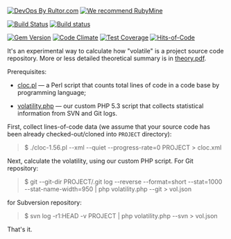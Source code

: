 [![DevOps By Rultor.com](http://www.rultor.com/b/yegor256/volatility)](http://www.rultor.com/p/yegor256/volatility)
[![We recommend RubyMine](https://www.elegantobjects.org/rubymine.svg)](https://www.jetbrains.com/ruby/)

[![Build Status](https://travis-ci.org/yegor256/volatility.svg)](https://travis-ci.org/yegor256/volatility)
[![Build status](https://ci.appveyor.com/api/projects/status/3i9r5lak77mmfbr0?svg=true)](https://ci.appveyor.com/project/yegor256/volatility-1rwvv)

[![Gem Version](https://badge.fury.io/rb/volatility.svg)](http://badge.fury.io/rb/volatility)
[![Code Climate](http://img.shields.io/codeclimate/github/yegor256/volatility.svg)](https://codeclimate.com/github/yegor256/volatility)
[![Test Coverage](https://img.shields.io/codecov/c/github/yegor256/volatility.svg)](https://codecov.io/github/yegor256/volatility?branch=master)
[![Hits-of-Code](https://hitsofcode.com/github/yegor256/volatility)](https://hitsofcode.com/github/yegor256/volatility)

It's an experimental way to calculate how "volatile" is a project
source code repository. More or less detailed theoretical summary
is in [theory.pdf](https://github.com/downloads/yegor256/volatility/theory.pdf).

Prerequisites:

* [cloc.pl](http://sourceforge.net/projects/cloc/files/) &mdash;
  a Perl script that counts total lines of code in a code base by
  programming language;

* [volatility.php](https://github.com/yegor256/volatility/blob/master/volatility.php) &mdash;
  our custom PHP 5.3 script that collects statistical information from SVN and
  Git logs.

First, collect lines-of-code data (we assume that your source code
has been already checked-out/cloned into `PROJECT` directory):

> $ ./cloc-1.56.pl --xml --quiet --progress-rate=0 PROJECT > cloc.xml

Next, calculate the volatility, using our custom PHP script. For Git
repository:

> $ git --git-dir PROJECT/.git log --reverse --format=short --stat=1000 --stat-name-width=950 | php volatility.php --git > vol.json

for Subversion repository:

> $ svn log -r1:HEAD -v PROJECT | php volatility.php --svn > vol.json

That's it.

